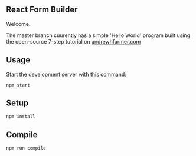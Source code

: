 
React Form Builder
---
 
Welcome.

The master branch cuurently has a simple 'Hello World' program built using the open-source 7-step tutorial on [andrewhfarmer.com](http://andrewhfarmer.com/build-your-own-starter/#0-intro)


 
Usage
---
 
Start the development server with this command:
 
```
npm start
```
 
 
Setup
---
 
```
npm install
```
 
 
 
Compile
---
 
```
npm run compile
```

